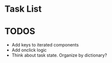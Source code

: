 # Task List

# TODOS
* Add keys to iterated components
* Add onclick logic
* Think about task state. Organize by dictionary?
